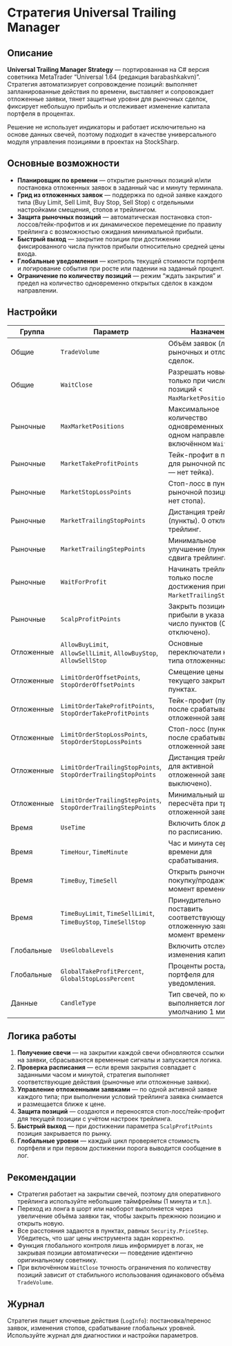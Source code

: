 # Стратегия Universal Trailing Manager

## Описание

**Universal Trailing Manager Strategy** — портированная на C# версия советника MetaTrader “Universal 1.64 (редакция barabashkakvn)”.
Стратегия автоматизирует сопровождение позиций: выполняет запланированные действия по времени, выставляет и сопровождает
отложенные заявки, тянет защитные уровни для рыночных сделок, фиксирует небольшую прибыль и отслеживает изменение капитала
портфеля в процентах.

Решение не использует индикаторы и работает исключительно на основе данных свечей, поэтому подходит в качестве универсального
модуля управления позициями в проектах на StockSharp.

## Основные возможности

- **Планировщик по времени** — открытие рыночных позиций и/или постановка отложенных заявок в заданный час и минуту терминала.
- **Грид из отложенных заявок** — поддержка по одной заявке каждого типа (Buy Limit, Sell Limit, Buy Stop, Sell Stop) с отдельными
  настройками смещения, стопов и трейлингом.
- **Защита рыночных позиций** — автоматическая постановка стоп-лоссов/тейк-профитов и их динамическое перемещение по правилу
  трейлинга с возможностью ожидания минимальной прибыли.
- **Быстрый выход** — закрытие позиции при достижении фиксированного числа пунктов прибыли относительно средней цены входа.
- **Глобальные уведомления** — контроль текущей стоимости портфеля и логирование события при росте или падении на заданный процент.
- **Ограничение по количеству позиций** — режим “ждать закрытия” и предел на количество одновременно открытых сделок в каждом
  направлении.

## Настройки

| Группа | Параметр | Назначение |
|--------|----------|------------|
| Общие | `TradeVolume` | Объём заявок (лоты) для рыночных и отложенных сделок. |
| Общие | `WaitClose` | Разрешать новые сделки только при числе позиций < `MaxMarketPositions`. |
| Рыночные | `MaxMarketPositions` | Максимальное количество одновременных сделок в одном направлении при включённом `WaitClose`. |
| Рыночные | `MarketTakeProfitPoints` | Тейк-профит в пунктах для рыночной позиции (0 — нет тейка). |
| Рыночные | `MarketStopLossPoints` | Стоп-лосс в пунктах для рыночной позиции (0 — нет стопа). |
| Рыночные | `MarketTrailingStopPoints` | Дистанция трейлинга (пункты). 0 отключает трейлинг. |
| Рыночные | `MarketTrailingStepPoints` | Минимальное улучшение (пункты) для сдвига трейлинга. |
| Рыночные | `WaitForProfit` | Начинать трейлинг только после достижения прибыли в `MarketTrailingStopPoints`. |
| Рыночные | `ScalpProfitPoints` | Закрыть позицию при прибыли в указанное число пунктов (0 — отключено). |
| Отложенные | `AllowBuyLimit`, `AllowSellLimit`, `AllowBuyStop`, `AllowSellStop` | Основные переключатели каждого типа отложенных заявок. |
| Отложенные | `LimitOrderOffsetPoints`, `StopOrderOffsetPoints` | Смещение цены от текущего закрытия, в пунктах. |
| Отложенные | `LimitOrderTakeProfitPoints`, `StopOrderTakeProfitPoints` | Тейк-профит (пункты) после срабатывания отложенной заявки. |
| Отложенные | `LimitOrderStopLossPoints`, `StopOrderStopLossPoints` | Стоп-лосс (пункты) после срабатывания отложенной заявки. |
| Отложенные | `LimitOrderTrailingStopPoints`, `StopOrderTrailingStopPoints` | Дистанция трейлинга для активной отложенной заявки (0 — выключено). |
| Отложенные | `LimitOrderTrailingStepPoints`, `StopOrderTrailingStepPoints` | Минимальный шаг пересчёта при трейлинге отложенной заявки. |
| Время | `UseTime` | Включить блок действий по расписанию. |
| Время | `TimeHour`, `TimeMinute` | Час и минутa серверного времени для срабатывания. |
| Время | `TimeBuy`, `TimeSell` | Открыть рыночную покупку/продажу в момент времени. |
| Время | `TimeBuyLimit`, `TimeSellLimit`, `TimeBuyStop`, `TimeSellStop` | Принудительно поставить соответствующую отложенную заявку в момент времени. |
| Глобальные | `UseGlobalLevels` | Включить отслеживание изменения капитала. |
| Глобальные | `GlobalTakeProfitPercent`, `GlobalStopLossPercent` | Проценты роста/падения портфеля для уведомления. |
| Данные | `CandleType` | Тип свечей, по которым выполняется логика (по умолчанию 1 минута). |

## Логика работы

1. **Получение свечи** — на закрытии каждой свечи обновляются ссылки на заявки, сбрасываются временные сигналы и запускается логика.
2. **Проверка расписания** — если время закрытия совпадает с заданными часом и минутой, стратегия выполняет соответствующие действия
   (рыночные или отложенные заявки).
3. **Управление отложенными заявками** — по одной активной заявке каждого типа; при выполнении условий трейлинга заявка снимается и
   размещается ближе к цене.
4. **Защита позиций** — создаются и переносятся стоп-лосс/тейк-профит для текущей позиции с учётом настроек трейлинга.
5. **Быстрый выход** — при достижении параметра `ScalpProfitPoints` позиция закрывается по рынку.
6. **Глобальные уровни** — каждый цикл проверяется стоимость портфеля и при первом достижении порога выводится сообщение в лог.

## Рекомендации

- Стратегия работает на закрытии свечей, поэтому для оперативного трейлинга используйте небольшие таймфреймы (1 минута и т.п.).
- Переход из лонга в шорт или наоборот выполняется через увеличение объёма заявки так, чтобы закрыть прежнюю позицию и открыть новую.
- Все расстояния задаются в пунктах, равных `Security.PriceStep`. Убедитесь, что шаг цены инструмента задан корректно.
- Функция глобального контроля лишь информирует в логах, не закрывая позиции автоматически — поведение идентично оригинальному советнику.
- При включённом `WaitClose` точность ограничения по количеству позиций зависит от стабильного использования одинакового объёма `TradeVolume`.

## Журнал

Стратегия пишет ключевые действия (`LogInfo`): постановка/перенос заявок, изменения стопов, срабатывание глобальных уровней.
Используйте журнал для диагностики и настройки параметров.


